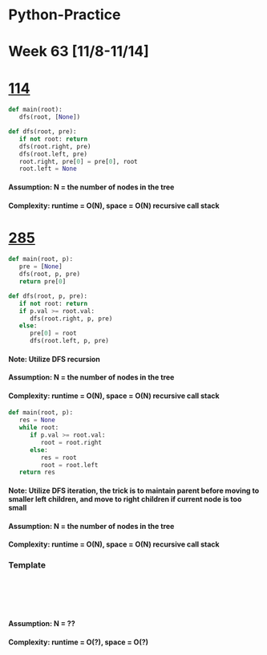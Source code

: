 # Python-Practice

# Week 63 [11/8-11/14]
# [114](https://leetcode.com/problems/flatten-binary-tree-to-linked-list/)
```python
def main(root):
   dfs(root, [None])

def dfs(root, pre):
   if not root: return
   dfs(root.right, pre)
   dfs(root.left, pre)
   root.right, pre[0] = pre[0], root
   root.left = None
```
#### Assumption: N = the number of nodes in the tree
#### Complexity: runtime = O(N), space = O(N) recursive call stack

# [285](https://leetcode.com/problems/inorder-successor-in-bst/)
```python
def main(root, p):
   pre = [None]
   dfs(root, p, pre)
   return pre[0]

def dfs(root, p, pre):
   if not root: return
   if p.val >= root.val:
      dfs(root.right, p, pre)
   else:
      pre[0] = root
      dfs(root.left, p, pre)
```
#### Note: Utilize DFS recursion
#### Assumption: N = the number of nodes in the tree
#### Complexity: runtime = O(N), space = O(N) recursive call stack
```python
def main(root, p):
   res = None
   while root:
      if p.val >= root.val:
         root = root.right
      else:
         res = root
         root = root.left
   return res
```
#### Note: Utilize DFS iteration, the trick is to maintain parent before moving to smaller left children, and move to right children if current node is too small
#### Assumption: N = the number of nodes in the tree
#### Complexity: runtime = O(N), space = O(N) recursive call stack

### Template
# []()
```sql
```

# []()
```python
```
#### Assumption: N = ??
#### Complexity: runtime = O(?), space = O(?)
